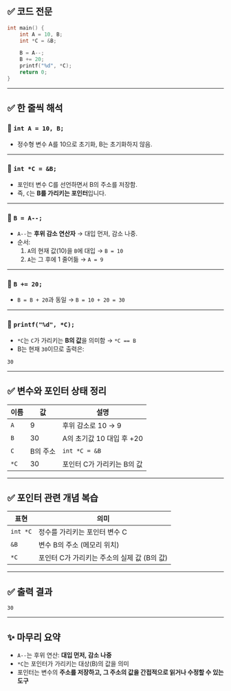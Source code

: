 ## ✅ 코드 전문

```c
int main() {
    int A = 10, B;
    int *C = &B;

    B = A--;
    B += 20;
    printf("%d", *C);
    return 0;
}
```

---
## ✅ 한 줄씩 해석

### 🔹 `int A = 10, B;`
- 정수형 변수 A를 10으로 초기화, B는 초기화하지 않음.

---

### 🔹 `int *C = &B;`
- 포인터 변수 C를 선언하면서 B의 주소를 저장함.
- 즉, `C`는 **B를 가리키는 포인터**입니다.

---

### 🔹 `B = A--;`
- `A--`는 **후위 감소 연산자** → 대입 먼저, 감소 나중.
- 순서:
  1. `A`의 현재 값(10)을 `B`에 대입 → `B = 10`
  2. `A`는 그 후에 1 줄어듦 → `A = 9`

---

### 🔹 `B += 20;`
- `B = B + 20`과 동일 → `B = 10 + 20 = 30`

---

### 🔹 `printf("%d", *C);`
- `*C`는 `C`가 가리키는 **B의 값**을 의미함 → `*C == B`
- B는 현재 `30`이므로 출력은:

```
30
```

---

## ✅ 변수와 포인터 상태 정리

| 이름 | 값 | 설명 |
|------|----|------|
| `A` | 9  | 후위 감소로 10 → 9 |
| `B` | 30 | A의 초기값 10 대입 후 +20 |
| `C` | B의 주소 | `int *C = &B` |
| `*C` | 30 | 포인터 C가 가리키는 B의 값 |

---

## ✅ 포인터 관련 개념 복습

| 표현 | 의미 |
|------|------|
| `int *C` | 정수를 가리키는 포인터 변수 C |
| `&B` | 변수 B의 주소 (메모리 위치) |
| `*C` | 포인터 C가 가리키는 주소의 실제 값 (B의 값) |

---

## ✅ 출력 결과

```
30
```

---

## ✨ 마무리 요약

- `A--`는 후위 연산: **대입 먼저, 감소 나중**
- `*C`는 포인터가 가리키는 대상(B)의 값을 의미
- 포인터는 변수의 **주소를 저장하고, 그 주소의 값을 간접적으로 읽거나 수정할 수 있는 도구**



